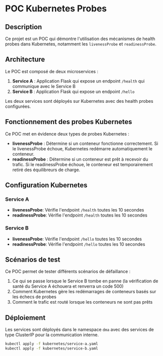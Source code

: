 # POC Kubernetes Probes

## Description

Ce projet est un POC qui démontre l'utilisation des mécanismes de health probes dans Kubernetes, notamment les `livenessProbe` et `readinessProbe`.

## Architecture

Le POC est composé de deux microservices :

1. **Service A** : Application Flask qui expose un endpoint `/health` qui communique avec le Service B
2. **Service B** : Application Flask qui expose un endpoint `/hello`

Les deux services sont déployés sur Kubernetes avec des health probes configurées.

## Fonctionnement des probes Kubernetes

Ce POC met en évidence deux types de probes Kubernetes :

- **livenessProbe** : Détermine si un conteneur fonctionne correctement. Si le livenessProbe échoue, Kubernetes redémarre automatiquement le conteneur.
- **readinessProbe** : Détermine si un conteneur est prêt à recevoir du trafic. Si le readinessProbe échoue, le conteneur est temporairement retiré des équilibreurs de charge.

## Configuration Kubernetes

### Service A
- **livenessProbe**: Vérifie l'endpoint `/health` toutes les 10 secondes
- **readinessProbe**: Vérifie l'endpoint `/health` toutes les 10 secondes

### Service B
- **livenessProbe**: Vérifie l'endpoint `/hello` toutes les 10 secondes
- **readinessProbe**: Vérifie l'endpoint `/hello` toutes les 10 secondes

## Scénarios de test

Ce POC permet de tester différents scénarios de défaillance :

1. Ce qui se passe lorsque le Service B tombe en panne (la vérification de santé du Service A échouera et renverra un code 500)
2. Comment Kubernetes gère les redémarrages de conteneurs basés sur les échecs de probes
3. Comment le trafic est routé lorsque les conteneurs ne sont pas prêts

## Déploiement

Les services sont déployés dans le namespace `dma` avec des services de type ClusterIP pour la communication interne.

```bash
kubectl apply -f kubernetes/service-a.yaml
kubectl apply -f kubernetes/service-b.yaml
```
